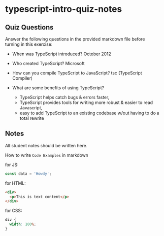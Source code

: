 # typescript-intro-quiz-notes

## Quiz Questions

Answer the following questions in the provided markdown file before turning in this exercise:

- When was TypeScript introduced?
  October 2012

- Who created TypeScript?
  Microsoft

- How can you compile TypeScript to JavaScript?
  tsc (TypeScript Compiler)

- What are some benefits of using TypeScript?
  - TypeScript helps catch bugs & errors faster,
  - TypeScript provides tools for writing more robust & easier to read Javascript,
  - easy to add TypeScript to an existing codebase w/out having to do a total rewrite

## Notes

All student notes should be written here.

How to write `Code Examples` in markdown

for JS:

```js
const data = 'Howdy';
```

for HTML:

```html
<div>
  <p>This is text content</p>
</div>
```

for CSS:

```css
div {
  width: 100%;
}
```
